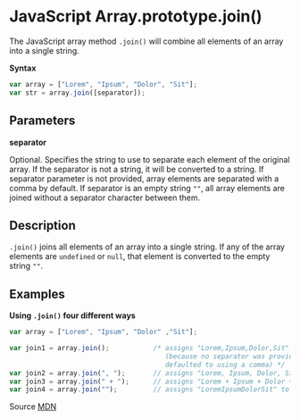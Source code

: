 # JavaScript Array.prototype.join()

The JavaScript array method `.join()` will combine all elements of an array into a single string.

**Syntax**

```javascript
var array = ["Lorem", "Ipsum", "Dolor", "Sit"];
var str = array.join([separator]);
```

## Parameters

**separator**

Optional. Specifies the string to use to separate each element of the original array. If the separator is not a string, it will be converted to a string. If separator parameter is not provided, array elements are separated with a comma by default. If separator is an empty string `""`, all array elements are joined without a separator character between them.

## Description

`.join()` joins all elements of an array into a single string. If any of the array elements are `undefined` or `null`, that element is converted to the empty string `""`.

## Examples

**Using `.join()` four different ways**

```javascript
var array = ["Lorem", "Ipsum", "Dolor" ,"Sit"];

var join1 = array.join();           /* assigns "Lorem,Ipsum,Dolor,Sit" to join1 variable
                                       (because no separator was provided .join()
                                       defaulted to using a comma) */
var join2 = array.join(", ");       // assigns "Lorem, Ipsum, Dolor, Sit" to join2 variable
var join3 = array.join(" + ");      // assigns "Lorem + Ipsum + Dolor + Sit" to join3 variable
var join4 = array.join("");         // assigns "LoremIpsumDolorSit" to join4 variable
```

Source [MDN](https://developer.mozilla.org/en-US/docs/Web/JavaScript/Reference/Global_Objects/Array/join)
